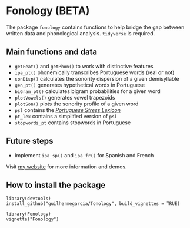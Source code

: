 # Fonology (BETA)

The package `fonology` contains functions to help bridge the gap between written data and phonological analysis. `tidyverse` is required.

## Main functions and data

- `getFeat()` and `getPhon()` to work with distinctive features
- `ipa_pt()` phonemically transcribes Portuguese words (real or not)
- `sonDisp()` calculates the sonority dispersion of a given demisyllable
- `gen_pt()` generates hypothetical words in Portuguese
- `biGram_pt()` calculates bigram probabilities for a given word
- `plotVowels()` generates vowel trapezoids
- `plotSon()` plots the sonority profile of a given word
- `psl` contains the [*Portuguese Stress Lexicon*](https://gdgarcia.ca/psl.html) 
- `pt_lex` contains a simplified version of `psl` 
- `stopwords_pt` contains stopwords in Portuguese

## Future steps

- implement `ipa_sp()` and `ipa_fr()` for Spanish and French

Visit [my website](https://gdgarcia.ca/fonology) for more information and demos.

## How to install the package

```
library(devtools)
install_github("guilhermegarcia/fonology", build_vignettes = TRUE)

library(Fonology)
vignette("Fonology")
```
